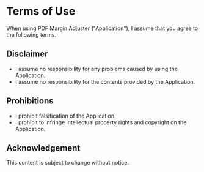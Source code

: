 # Terms of Use 

When using PDF Margin Adjuster ("Application"), I assume that you agree to the following terms.

## Disclaimer

* I assume no responsibility for any problems caused by using the Application.
* I assume no responsibility for the contents provided by the Application.

## Prohibitions

* I prohibit falsification of the Application.
* I prohibit to infringe intellectual property rights and copyright on the Application.

## Acknowledgement

This content is subject to change without notice.
